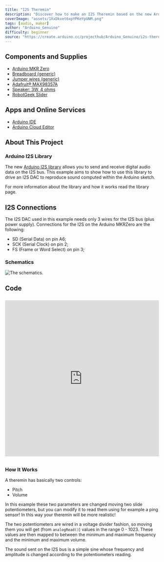 ```yaml
---
title: "I2S Theremin"
description: "Discover how to make an I2S Theremin based on the new Arduino I2S library."
coverImage: "assets/1XxDkvet6xpYPKeYpUNM.png"
tags: [audio, maker]
author: "Arduino_Genuino"
difficulty: beginner
source: "https://create.arduino.cc/projecthub/Arduino_Genuino/i2s-theremin-cec47a"
---
```


## Components and Supplies

- [Arduino MKR Zero](/hardware/mkr-zero)
- [Breadboard (generic)](https://www.newark.com/99W1759?COM=ref_hackster)
- [Jumper wires (generic)](https://www.newark.com/88W2571?COM=ref_hackster)
- [Adafruit® MAX98357A](https://www.adafruit.com/product/3006)
- [Speaker: 3W, 4 ohms](https://www.adafruit.com/products/1314)
- [RobotGeek Slider](https://www.robotgeek.com/robotgeek-slider)

## Apps and Online Services

- [Arduino IDE](https://www.arduino.cc/en/main/software)
- [Arduino Cloud Editor](https://create.arduino.cc/editor)

## About This Project

### Arduino I2S Library

The new [Arduino I2S library](https://www.arduino.cc/en/Reference/I2S) allows you to send and receive digital audio data on the I2S bus. This example aims to show how to use this library to drive an I2S DAC to reproduce sound computed within the Arduino sketch.

For more information about the library and how it works read the library page.

## I2S Connections

The I2S DAC used in this example needs only 3 wires for the I2S bus (plus power supply). Connections for the I2S on the Arduino MKRZero are the following:

* SD (Serial Data) on pin A6;
* SCK (Serial Clock) on pin 2;
* FS (Frame or Word Select) on pin 3;

### Schematics
![The schematics.](assets/ZPvSe6TmgEzuDABUGz2i.png)

## Code

<iframe src='https://create.arduino.cc/editor/Arduino_Genuino/5574e381-3fe5-4c8f-9877-0dea97ea6ec3/preview?embed&snippet' style='height:510px;width:100%;margin:10px 0' frameborder='0'></iframe>

### How It Works

A theremin has basically two controls:

* Pitch
* Volume

In this example these two parameters are changed moving two slide potentiometers, but you can modify it to read them using for example a ping sensor! In this way your theremin will be more realistic!

The two potentiometers are wired in a voltage divider fashion, so moving them you will get (from `analogRead()`) values in the range 0 - 1023. These values are then mapped to between the minimum and maximum frequency and the minimum and maximum volume.

The sound sent on the I2S bus is a simple sine whose frequency and amplitude is changed according to the potentiometers reading. 